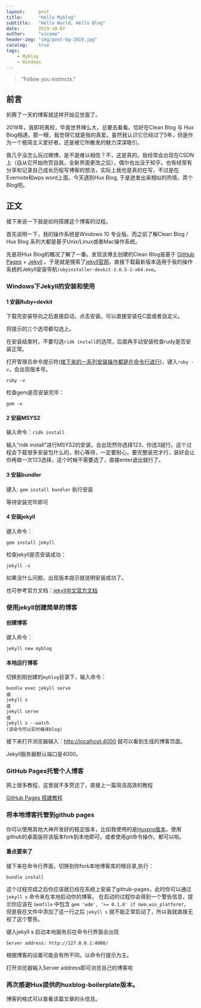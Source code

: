 ```yaml
---
layout:     post
title:      "Hello Myblog"
subtitle:   "Hello World, Hello Blog"
date:       2019-10-07
author:     "vicome"
header-img: "img/post-bg-2019.jpg"
catalog:    true
tags:	
    - Myblog
    - Windows
---
```


> "Follow you instincts."



## 前言

折腾了一天的博客就这样开始见世面了。

2019年，我即将离校，毕竟世界辣么大，总要去看看。恰好在Clean Blog 与 Hux Blog相遇，那一眼，我觉得它就是我的真爱。虽然我认识它已经过了5年，但是作为一个极简主义爱好者，还是被它所散发的魅力深深吸引。

我几乎没怎么玩过微博，是不是难以相信？不，这是真的。我经常会出现在CSDN上（自从它开始欣赏自我，全新界面更改之后），偶尔也出没于知乎。也有经常有分享和记录自己成长历程写博客的想法，实际上我也是真的在写，不过是在Evernote和wps word上面。今天遇到Hux Blog, 于是迸发出来相似的热情，弄个Blog吧。



##  正文

接下来说一下我是如何搭建这个博客的过程。

首先说明一下，我的操作系统是Windows 10 专业版。而之前了解Clean Blog / Hux Blog 系列大都是基于Unix/Linux或者Mac操作系统。

先是将Hux Blog的概况了解了一番。发现该博主创建的Clean Blog是基于 [GitHub Pages](https://pages.github.com/) + [Jekyll](http://jekyllrb.com/) 。于是就是搜索了[jekyll官网](https://jekyllrb.com/)，直接下载最新版本适用于我的操作系统的Jekyll安装导航`rubyinstaller-devkit-2.6.5-1-x64.exe`。

### Windows下Jekyll的安装和使用

#### 1 安装Ruby+devkit

下载完安装导向之后直接启动，点击安装。可以直接安装在C盘或者自定义。

将提示的三个选项都勾选上。

在安装结束时，不要勾选`ridk install`的选项，后面再手动安装检查rudy是否安装正常。

打开管理员命令提示符(<u>接下来的一系列安装操作都是在命令行进行</u>)，键入`ruby -v`，会出现版本号。

```
ruby -v
```

检查gem是否安装完毕：

```
gem -v
```

#### 2 安装MSYS2

输入命令：`ridk install`

输入“ridk install”进行MSYS2的安装，会出现然你选择123，你选3就行。这个过程会下载很多安装包什么的，耐心等待，一定要耐心，要完整装完才行，装好会让你再做一次123选择，这个时候不需要选了，直接enter退出就行了。

#### 3 安装bundler

键入: `gem install bundler` 执行安装

等待安装完毕即可

#### 4 安装jekyll

键入命令：

```
gem install jekyll
```

检查jekyll是否安装成功：

```
jekyll -v
```

如果没什么问题，出现版本提示就说明安装成功了。

也可参考官方文档：[jekyll中文官方文档](https://jekyllrb.com/docs/installation/windows/)

### 使用jekyll创建简单的博客

#### 创建博客

键入命令：

```
jekyll new myblog
```

#### 本地运行博客

切换到刚创建的`myblog`目录下，输入命令：

```
bundle exec jekyll serve
或
jekyll s
或
jekyll serve
或
jekyll s --watch
(该命令可以实时编译blog)
```

接下来打开浏览器输入：[http://localhost:4000](http://localhost:4000/) 就可以看到生成的博客页面。

Jekyll服务器默认端口是4000。



### GitHub Pages托管个人博客

网上很多教程，这里就不多赘述了，直接上一篇简洁高效的教程

[GitHub Pages 搭建教程](https://sspai.com/post/54608)



### 将本地博客托管到github pages

你可以使用其他大神开发好的稳定版本，比如我使用的是[Huxpro版本](https://github.com/Huxpro/huxblog-boilerplate)。使用github的桌面版将该版本fork到本地即可。或者使用git命令操作。都可以啦。

#### 重点要来了

接下来在命令行界面，切换到你fork本地博客库的根目录,执行：

```
bundle install
```

这个过程完成之后你应该就已经在系统上安装了github-pages，此时你可以通过 `jekyll s` 命令来在本地启动你的博客。
在启动的过程你会得到一个警告信息，提示你应该在 `Gemfile` 中包含 `gem 'wdm', '>= 0.1.0' if Gem.win_platform?`， 但是我在文件中添加了这一行之后 `jekyll s` 就不能正常启动了，所以我就直接无视了这个警告。

键入jekyll s 启动本地服务后在命令行界面会出现

```
Server address: http://127.0.0.1:4000/
```

根据博客的设置可能会有所不同，以命令行提示为主。

打开浏览器输入Server address即可浏览自己的博客啦

### 再次感谢Hux提供的huxblog-boilerplate版本。

博客的格式可以查看该篇文章的头信息。